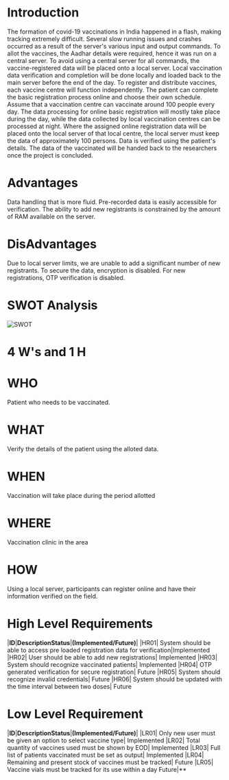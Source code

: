 # Introduction
The formation of covid-19 vaccinations in India happened in a flash, making tracking extremely difficult. Several slow running issues and crashes occurred as a result of the server's various input and output commands. To allot the vaccines, the Aadhar details were required, hence it was run on a central server. To avoid using a central server for all commands, the vaccine-registered data will be placed onto a local server. Local vaccination data verification and completion will be done locally and loaded back to the main server before the end of the day.
To register and distribute vaccines, each vaccine centre will function independently. The patient can complete the basic registration process online and choose their own schedule. Assume that a vaccination centre can vaccinate around 100 people every day. The data processing for online basic registration will mostly take place during the day, while the data collected by local vaccination centres can be processed at night.
Where the assigned online registration data will be placed onto the local server of that local centre, the local server must keep the data of approximately 100 persons. Data is verified using the patient's details. The data of the vaccinated will be handed back to the researchers once the project is concluded.
# Advantages
Data handling that is more fluid.
Pre-recorded data is easily accessible for verification.
The ability to add new registrants is constrained by the amount of RAM available on the server.
# DisAdvantages
Due to local server limits, we are unable to add a significant number of new registrants.
To secure the data, encryption is disabled.
For new registrations, OTP verification is disabled.
# SWOT Analysis
![SWOT](https://user-images.githubusercontent.com/98832333/152694026-3d54d433-03d2-49cb-bda2-fe58af0524af.png)

# 4 W's and 1 H
# WHO
Patient who needs to be vaccinated.
# WHAT
Verify the details of the patient using the alloted data.
# WHEN
Vaccination will take place during the period allotted
# WHERE
Vaccination clinic in the area
# HOW
Using a local server, participants can register online and have their information verified on the field.
# High Level Requirements
|**ID**|**DescriptionStatus**|**(Implemented/Future)**|
|HR01|  System should be able to access pre loaded registration data for verification|Implemented
|HR02|	User should be able to add new registrations|	Implemented
|HR03|	System should recognize vaccinated patients|	Implemented
|HR04|	OTP generated verification for secure registration|	Future
|HR05|	System should recognize invalid credentials|	Future
|HR06|	System should be updated with the time interval between two doses|	Future
# Low Level Requirement
|**ID**|**DescriptionStatus**|**(Implemented/Future)**|
|LR01|	Only new user must be given an option to select vaccine type|	Implemented
|LR02|	Total quantity of vaccines used must be shown by EOD|	Implemented
|LR03|	Full list of patients vaccinated must be set as output|	Implemented
|LR04|	Remaining and present stock of vaccines must be tracked|	Future
|LR05|	Vaccine vials must be tracked for its use within a day	Future|**
